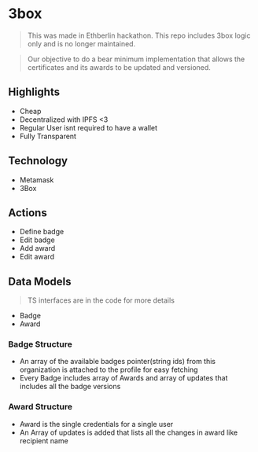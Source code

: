 # 3box

> This was made in Ethberlin hackathon. This repo includes 3box logic only and is no longer maintained.
 
> Our objective to do a bear minimum implementation that allows the certificates and its awards to be updated and versioned.

## Highlights
-   Cheap
-   Decentralized with IPFS <3
-   Regular User isnt required to have a wallet
-   Fully Transparent



## Technology
- Metamask
- 3Box

## Actions
-	Define badge
-	Edit badge
-   Add award
-   Edit award


## Data Models
>   TS interfaces are in the code for more details
-  Badge 
-  Award
### Badge Structure
- An array of the available badges pointer(string ids) from this organization is attached to the profile for easy fetching
- Every Badge includes array of Awards and array of updates that includes all the badge versions
### Award Structure
- Award is the single credentials for a single user
- An Array of updates is added that lists all the changes in award like recipient name
